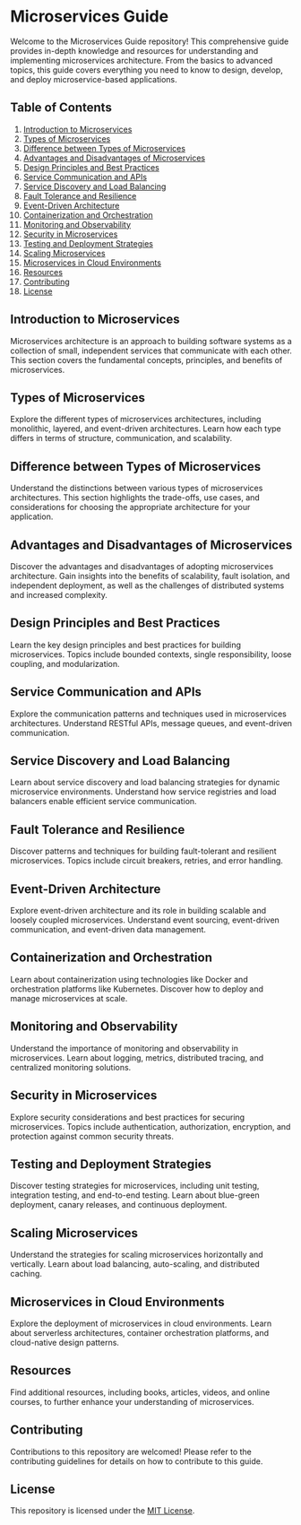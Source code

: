 # Microservices Guide

Welcome to the Microservices Guide repository! This comprehensive guide provides in-depth knowledge and resources for understanding and implementing microservices architecture. From the basics to advanced topics, this guide covers everything you need to know to design, develop, and deploy microservice-based applications.

## Table of Contents

1. [Introduction to Microservices](#introduction-to-microservices)
2. [Types of Microservices](#types-of-microservices)
3. [Difference between Types of Microservices](#difference-between-types-of-microservices)
4. [Advantages and Disadvantages of Microservices](#advantages-and-disadvantages-of-microservices)
5. [Design Principles and Best Practices](#design-principles-and-best-practices)
6. [Service Communication and APIs](#service-communication-and-apis)
7. [Service Discovery and Load Balancing](#service-discovery-and-load-balancing)
8. [Fault Tolerance and Resilience](#fault-tolerance-and-resilience)
9. [Event-Driven Architecture](#event-driven-architecture)
10. [Containerization and Orchestration](#containerization-and-orchestration)
11. [Monitoring and Observability](#monitoring-and-observability)
12. [Security in Microservices](#security-in-microservices)
13. [Testing and Deployment Strategies](#testing-and-deployment-strategies)
14. [Scaling Microservices](#scaling-microservices)
15. [Microservices in Cloud Environments](#microservices-in-cloud-environments)
16. [Resources](#resources)
17. [Contributing](#contributing)
18. [License](#license)

## Introduction to Microservices

Microservices architecture is an approach to building software systems as a collection of small, independent services that communicate with each other. This section covers the fundamental concepts, principles, and benefits of microservices.

## Types of Microservices

Explore the different types of microservices architectures, including monolithic, layered, and event-driven architectures. Learn how each type differs in terms of structure, communication, and scalability.

## Difference between Types of Microservices

Understand the distinctions between various types of microservices architectures. This section highlights the trade-offs, use cases, and considerations for choosing the appropriate architecture for your application.

## Advantages and Disadvantages of Microservices

Discover the advantages and disadvantages of adopting microservices architecture. Gain insights into the benefits of scalability, fault isolation, and independent deployment, as well as the challenges of distributed systems and increased complexity.

## Design Principles and Best Practices

Learn the key design principles and best practices for building microservices. Topics include bounded contexts, single responsibility, loose coupling, and modularization.

## Service Communication and APIs

Explore the communication patterns and techniques used in microservices architectures. Understand RESTful APIs, message queues, and event-driven communication.

## Service Discovery and Load Balancing

Learn about service discovery and load balancing strategies for dynamic microservice environments. Understand how service registries and load balancers enable efficient service communication.

## Fault Tolerance and Resilience

Discover patterns and techniques for building fault-tolerant and resilient microservices. Topics include circuit breakers, retries, and error handling.

## Event-Driven Architecture

Explore event-driven architecture and its role in building scalable and loosely coupled microservices. Understand event sourcing, event-driven communication, and event-driven data management.

## Containerization and Orchestration

Learn about containerization using technologies like Docker and orchestration platforms like Kubernetes. Discover how to deploy and manage microservices at scale.

## Monitoring and Observability

Understand the importance of monitoring and observability in microservices. Learn about logging, metrics, distributed tracing, and centralized monitoring solutions.

## Security in Microservices

Explore security considerations and best practices for securing microservices. Topics include authentication, authorization, encryption, and protection against common security threats.

## Testing and Deployment Strategies

Discover testing strategies for microservices, including unit testing, integration testing, and end-to-end testing. Learn about blue-green deployment, canary releases, and continuous deployment.

## Scaling Microservices

Understand the strategies for scaling microservices horizontally and vertically. Learn about load balancing, auto-scaling, and distributed caching.

## Microservices in Cloud Environments

Explore the deployment of microservices in cloud environments. Learn about serverless architectures, container orchestration platforms, and cloud-native design patterns.

## Resources

Find additional resources, including books, articles, videos, and online courses, to further enhance your understanding of microservices.

## Contributing

Contributions to this repository are welcomed! Please refer to the contributing guidelines for details on how to contribute to this guide.

## License

This repository is licensed under the [MIT License](LICENSE).
